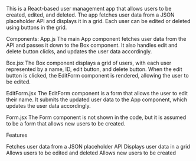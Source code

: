 This is a React-based user management app that allows users to be created, edited, and deleted. The app fetches user data from a JSON placeholder API and displays it in a grid. Each user can be edited or deleted using buttons in the grid.

Components:
App.js
The main App component fetches user data from the API and passes it down to the Box component. It also handles edit and delete button clicks, and updates the user data accordingly.

Box.jsx
The Box component displays a grid of users, with each user represented by a name, ID, edit button, and delete button. When the edit button is clicked, the EditForm component is rendered, allowing the user to be edited.

EditForm.jsx
The EditForm component is a form that allows the user to edit their name. It submits the updated user data to the App component, which updates the user data accordingly.

Form.jsx 
The Form component is not shown in the code, but it is assumed to be a form that allows new users to be created.


Features

Fetches user data from a JSON placeholder API
Displays user data in a grid
Allows users to be edited and deleted
Allows new users to be created